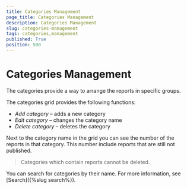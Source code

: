 ```yaml
---
title: Categories Management
page_title: Categories Management
description: Categories Management
slug: categories-management
tags: categories,management
published: True
position: 500
---
```


# Categories Management



The categories provide a way to arrange the reports in specific groups.

The categories grid provides the following functions:

  - _Add category_ – adds a new category
  - _Edit category_ – changes the category name
  - _Delete category_ – deletes the category

Next to the category name in the grid you can see the number of the reports in that category. This number include reports that are still not published.
>Categories which contain reports cannot be deleted.

You can search for categories by their name. For more information, see [Search]({%slug search%}).
